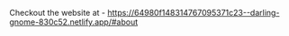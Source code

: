 Checkout the website at - https://64980f148314767095371c23--darling-gnome-830c52.netlify.app/#about
